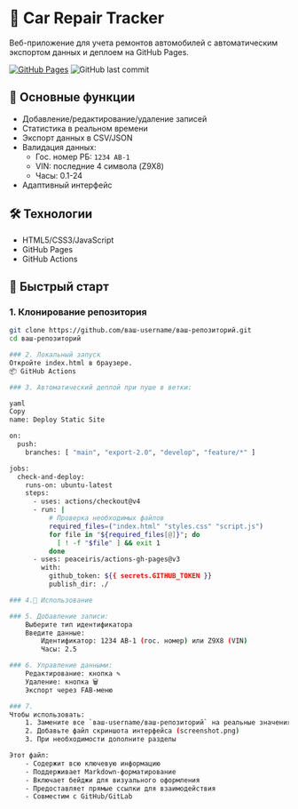 # 🚗 Car Repair Tracker

Веб-приложение для учета ремонтов автомобилей с автоматическим экспортом данных и деплоем на GitHub Pages.

[![GitHub Pages](https://img.shields.io/badge/-Live%20Demo-success?style=flat&logo=github)](https://ваш-username.github.io/ваш-репозиторий/)
![GitHub last commit](https://img.shields.io/github/last-commit/ваш-username/ваш-репозиторий)

## 🌟 Основные функции
- Добавление/редактирование/удаление записей
- Статистика в реальном времени
- Экспорт данных в CSV/JSON
- Валидация данных:
  - Гос. номер РБ: `1234 AB-1`
  - VIN: последние 4 символа (Z9X8)
  - Часы: 0.1-24
- Адаптивный интерфейс

## 🛠️ Технологии
- HTML5/CSS3/JavaScript
- GitHub Pages
- GitHub Actions

## 🚀 Быстрый старт

### 1. Клонирование репозитория
```bash
git clone https://github.com/ваш-username/ваш-репозиторий.git
cd ваш-репозиторий

### 2. Локальный запуск
Откройте index.html в браузере.
📦 GitHub Actions

### 3. Автоматический деплой при пуше в ветки:

yaml
Copy
name: Deploy Static Site

on:
  push:
    branches: [ "main", "export-2.0", "develop", "feature/*" ]

jobs:
  check-and-deploy:
    runs-on: ubuntu-latest
    steps:
      - uses: actions/checkout@v4
      - run: |
          # Проверка необходимых файлов
          required_files=("index.html" "styles.css" "script.js")
          for file in "${required_files[@]}"; do
            [ ! -f "$file" ] && exit 1
          done
      - uses: peaceiris/actions-gh-pages@v3
        with:
          github_token: ${{ secrets.GITHUB_TOKEN }}
          publish_dir: ./

### 4.📝 Использование

### 5. Добавление записи:
    Выберите тип идентификатора
    Введите данные:
        Идентификатор: 1234 AB-1 (гос. номер) или Z9X8 (VIN)
        Часы: 2.5

### 6. Управление данными:
    Редактирование: кнопка ✎
    Удаление: кнопка 🗑
    Экспорт через FAB-меню

### 7. 
Чтобы использовать:
    1. Замените все `ваш-username/ваш-репозиторий` на реальные значения
    2. Добавьте файл скриншота интерфейса (screenshot.png)
    3. При необходимости дополните разделы

Этот файл:
    - Содержит всю ключевую информацию
    - Поддерживает Markdown-форматирование
    - Включает бейджи для визуального оформления
    - Предоставляет прямые ссылки для взаимодействия
    - Совместим с GitHub/GitLab    